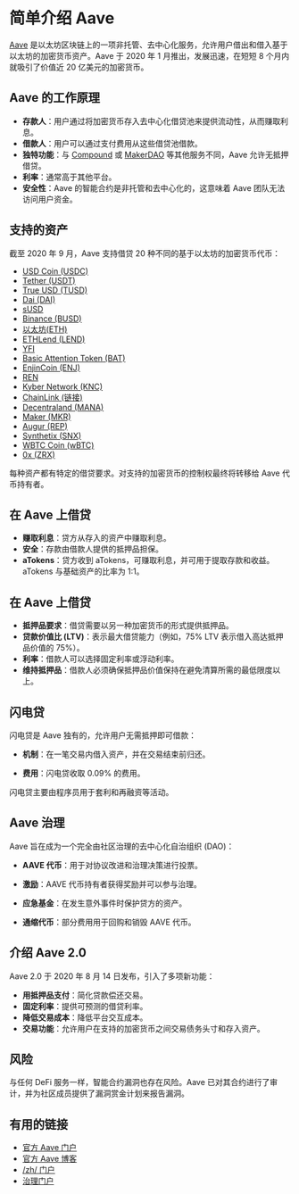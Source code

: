 # 简单介绍 Aave

[Aave](https://app.aave.com/) 是以太坊区块链上的一项非托管、去中心化服务，允许用户借出和借入基于以太坊的加密货币资产。Aave 于 2020 年 1 月推出，发展迅速，在短短 8 个月内就吸引了价值近 20 亿美元的加密货币。

## Aave 的工作原理

- **存款人**：用户通过将加密货币存入去中心化借贷池来提供流动性，从而赚取利息。
- **借款人**：用户可以通过支付费用从这些借贷池借款。
- **独特功能**：与 [Compound](../../token_guides/en/compound.md) 或 [MakerDAO](../../token_guides/en/makerdao.md) 等其他服务不同，Aave 允许无抵押借贷。
- **利率**：通常高于其他平台。
- **安全性**：Aave 的智能合约是非托管和去中心化的，这意味着 Aave 团队无法访问用户资金。

## 支持的资产

截至 2020 年 9 月，Aave 支持借贷 20 种不同的基于以太坊的加密货币代币：

- [USD Coin (USDC)](https://app.aave.com/reserve-overview/USDC?pool=Aave)
- [Tether (USDT)](https://app.aave.com/reserve-overview/USDT?pool=Aave)
- [True USD (TUSD)](https://app.aave.com/reserve-overview/TUSD?pool=Aave)
- [Dai (DAI)](https://app.aave.com/reserve-overview/DAI?pool=Aave)
- [sUSD](https://app.aave.com/reserve-overview/SUSD?pool=Aave)
- [Binance (BUSD)](https://app.aave.com/reserve-overview/BUSD?pool=Aave)
- [以太坊(ETH)](https://app.aave.com/reserve-overview/ETH?pool=Aave)
- [ETHLend (LEND)](https://app.aave.com/reserve-overview/LEND?pool=Aave)
- [YFI](https://app.aave.com/reserve-overview/YFI?pool=Aave)
- [Basic Attention Token (BAT)](https://app.aave.com/reserve-overview/BAT?pool=Aave)
- [EnjinCoin (ENJ)](https://app.aave.com/reserve-overview/ENJ?pool=Aave)
- [REN](https://app.aave.com/reserve-overview/REN?pool=Aave)
- [Kyber Network (KNC)](https://app.aave.com/reserve-overview/KNC?pool=Aave)
- [ChainLink (链接)](https://app.aave.com/reserve-overview/LINK?pool=Aave)
- [Decentraland (MANA)](https://app.aave.com/reserve-overview/MANA?pool=Aave)
- [Maker (MKR)](https://app.aave.com/reserve-overview/MKR?pool=Aave)
- [Augur (REP)](https://app.aave.com/reserve-overview/REP?pool=Aave)
- [Synthetix (SNX)](https://app.aave.com/reserve-overview/SNX?pool=Aave)
- [WBTC Coin (wBTC)](https://app.aave.com/reserve-overview/WBTC?pool=Aave)
- [0x (ZRX)](https://app.aave.com/reserve-overview/ZRX?pool=Aave)

每种资产都有特定的借贷要求。对支持的加密货币的控制权最终将转移给 Aave 代币持有者。

## 在 Aave 上借贷

- **赚取利息**：贷方从存入的资产中赚取利息。
- **安全**：存款由借款人提供的抵押品担保。
- **aTokens**：贷方收到 aTokens，可赚取利息，并可用于提取存款和收益。aTokens 与基础资产的比率为 1:1。

## 在 Aave 上借贷

- **抵押品要求**：借贷需要以另一种加密货币的形式提供抵押品。
- **贷款价值比 (LTV)**：表示最大借贷能力（例如，75% LTV 表示借入高达抵押品价值的 75%）。
- **利率**：借款人可以选择固定利率或浮动利率。
- **维持抵押品**：借款人必须确保抵押品价值保持在避免清算所需的最低限度以上。

## 闪电贷

闪电贷是 Aave 独有的，允许用户无需抵押即可借款：

- **机制**：在一笔交易内借入资产，并在交易结束前归还。

- **费用**：闪电贷收取 0.09% 的费用。

闪电贷主要由程序员用于套利和再融资等活动。

## Aave 治理

Aave 旨在成为一个完全由社区治理的去中心化自治组织 (DAO)：

- **AAVE 代币**：用于对协议改进和治理决策进行投票。

- **激励**：AAVE 代币持有者获得奖励并可以参与治理。

- **应急基金**：在发生意外事件时保护贷方的资产。
- **通缩代币**：部分费用用于回购和销毁 AAVE 代币。

## 介绍 Aave 2.0

Aave 2.0 于 2020 年 8 月 14 日发布，引入了多项新功能：

- **用抵押品支付**：简化贷款偿还交易。
- **固定利率**：提供可预测的借贷利率。
- **降低交易成本**：降低平台交互成本。
- **交易功能**：允许用户在支持的加密货币之间交易债务头寸和存入资产。

## 风险

与任何 DeFi 服务一样，智能合约漏洞也存在风险。Aave 已对其合约进行了审计，并为社区成员提供了漏洞赏金计划来报告漏洞。

## 有用的链接

- [官方 Aave 门户](https://app.aave.com/)
- [官方 Aave 博客](https://medium.com/aave)
- [/zh/ 门户](https://docs.aave.com/portal/)
- [治理门户](https://governance.aave.com)